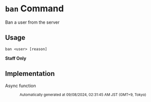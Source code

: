 # `ban` Command

Ban a user from the server

## Usage

```
ban <user> [reason]
```


**Staff Only**

## Implementation

Async function

<div align="center"><sub>Automatically generated at 09/08/2024, 02:31:45 AM JST (GMT+9, Tokyo)</sub></div>